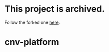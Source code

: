 # This project is archived.

Follow the forked one [here](https://github.com/conversationplatform/cnv-docs](https://github.com/conversationplatform/cnv-platform)https://github.com/conversationplatform/cnv-platform).

# cnv-platform
